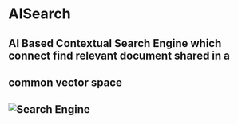 # AISearch
## AI Based Contextual Search Engine which connect find relevant document shared in a 
## common vector space
## ![Search Engine](https://github.com/Neerajcerebrum/AISearch/blob/develop/Search.png)